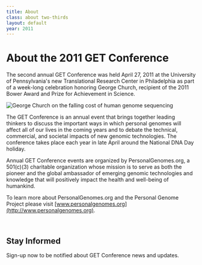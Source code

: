 ```yaml
---
title: About
class: about two-thirds
layout: default
year: 2011
---
```


# About the 2011 GET Conference

The second annual GET Conference was held April 27, 2011 at the University of Pennsylvania\'s new Translational Research Center in Philadelphia as part of a week-long celebration honoring George Church, recipient of the 2011 Bower Award and Prize for Achievement in Science.

![George Church on the falling cost of human genome
sequencing](images/GET2011_church_genomeprice.jpg)

The GET Conference is an annual event that brings together leading thinkers to discuss the important ways in which personal genomes will affect all of our lives in the coming years and to debate the technical, commercial, and societal impacts of new genomic technologies. The conference takes place each year in late April around the National DNA Day holiday.

Annual GET Conference events are organized by PersonalGenomes.org, a 501(c)(3) charitable organization whose mission is to serve as both the pioneer and the global ambassador of emerging genomic technologies and knowledge that will positively impact the health and well-being of humankind.

To learn more about PersonalGenomes.org and the Personal
Genome Project please visit
[www.personalgenomes.org](http://www.personalgenomes.org).

 

Stay Informed
-------------

Sign-up now to be notified about GET Conference news and updates.


